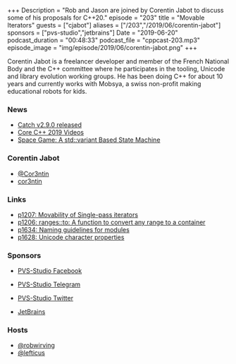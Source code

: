 +++
Description = "Rob and Jason are joined by Corentin Jabot to discuss some of his proposals for C++20."
episode = "203"
title = "Movable Iterators"
guests = ["cjabot"]
aliases = ["/203","/2019/06/corentin-jabot"]
sponsors = ["pvs-studio","jetbrains"]
Date = "2019-06-20"
podcast_duration = "00:48:33"
podcast_file = "cppcast-203.mp3"
episode_image = "img/episode/2019/06/corentin-jabot.png"
+++

Corentin Jabot is a freelancer developer and member of the French National Body and the C++ committee where he participates in the tooling, Unicode and library evolution working groups.
He has been doing C++ for about 10 years and currently works with Mobsya, a swiss non-profit making educational robots for kids.

### News ###

 - [Catch v2.9.0 released](https://github.com/catchorg/Catch2/releases/tag/v2.9.0)
 - [Core C++ 2019 Videos](https://www.youtube.com/playlist?list=PLn4wYlDYx4bszUM8uUJi55czMYuilXfaR&fbclid=IwAR07tpgwDsUXKq54XNl6Z_1NnR-Mmxdbp2boAlRj9syFfGXA6bs5YAQOTjA)
 - [Space Game: A std::variant Based State Machine](https://www.bfilipek.com/2019/06/fsm-variant-game.html)

### Corentin Jabot ###

 - [@Cor3ntin](https://twitter.com/Cor3ntin)
 - [cor3ntin](https://cor3ntin.github.io/)

### Links ###

 - [p1207: Movability of Single-pass iterators](https://isocpp.org/files/papers/P1207R2.pdf)
 - [p1206: ranges::to: A function to convert any range to a container](https://isocpp.org/files/papers/p1206r1.pdf)
 - [p1634: Naming guidelines for modules](https://isocpp.org/files/papers/P1634R0.html)
 - [p1628: Unicode character properties](https://isocpp.org/files/papers/P1634R0.html)

### Sponsors ###

- [PVS-Studio Facebook](https://www.facebook.com/StaticCodeAnalyzer/)
- [PVS-Studio Telegram](https://t.me/pvsstudio_en)
- [PVS-Studio Twitter](https://twitter.com/Code_Analysis)

- [JetBrains](https://www.jetbrains.com/cpp/?utm_source=cppcast&utm_medium=podcast&utm_content=cppcast-podcast&utm_campaign=cpp)

### Hosts ###

- [@robwirving](https://twitter.com/robwirving)
- [@lefticus](https://twitter.com/lefticus)

